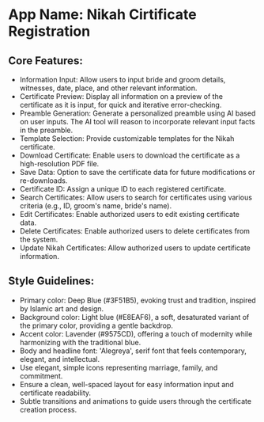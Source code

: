 # **App Name**: Nikah Cirtificate Registration

## Core Features:

- Information Input: Allow users to input bride and groom details, witnesses, date, place, and other relevant information.
- Certificate Preview: Display all information on a preview of the certificate as it is input, for quick and iterative error-checking.
- Preamble Generation: Generate a personalized preamble using AI based on user inputs. The AI tool will reason to incorporate relevant input facts in the preamble.
- Template Selection: Provide customizable templates for the Nikah certificate.
- Download Certificate: Enable users to download the certificate as a high-resolution PDF file.
- Save Data: Option to save the certificate data for future modifications or re-downloads.
- Certificate ID: Assign a unique ID to each registered certificate.
- Search Certificates: Allow users to search for certificates using various criteria (e.g., ID, groom's name, bride's name).
- Edit Certificates: Enable authorized users to edit existing certificate data.
- Delete Certificates: Enable authorized users to delete certificates from the system.
- Update Nikah Certificates: Allow authorized users to update certificate information.

## Style Guidelines:

- Primary color: Deep Blue (#3F51B5), evoking trust and tradition, inspired by Islamic art and design.
- Background color: Light blue (#E8EAF6), a soft, desaturated variant of the primary color, providing a gentle backdrop.
- Accent color: Lavender (#9575CD), offering a touch of modernity while harmonizing with the traditional blue.
- Body and headline font: 'Alegreya', serif font that feels contemporary, elegant, and intellectual.
- Use elegant, simple icons representing marriage, family, and commitment.
- Ensure a clean, well-spaced layout for easy information input and certificate readability.
- Subtle transitions and animations to guide users through the certificate creation process.